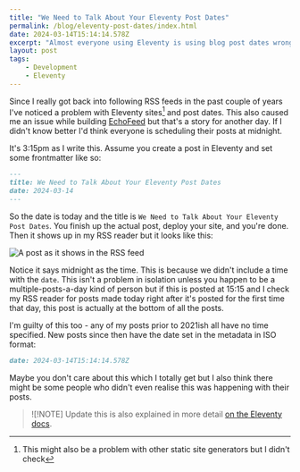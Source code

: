 ```yaml
---
title: "We Need to Talk About Your Eleventy Post Dates"
permalink: /blog/eleventy-post-dates/index.html
date: 2024-03-14T15:14:14.578Z
excerpt: "Almost everyone using Eleventy is using blog post dates wrong"
layout: post
tags:
    - Development
    - Eleventy
---
```


Since I really got back into following RSS feeds in the past couple of years I've noticed a problem with Eleventy sites[^1] and post dates. This also caused me an issue while building [EchoFeed](https://echofeed.app) but that's a story for another day. If I didn't know better I'd think everyone is scheduling their posts at midnight.

It's 3:15pm as I write this. Assume you create a post in Eleventy and set some frontmatter like so:

```md
---
title: We Need to Talk About Your Eleventy Post Dates
date: 2024-03-14
---
```

So the date is today and the title is `We Need to Talk About Your Eleventy Post Dates`. You finish up the actual post, deploy your site, and you're done. Then it shows up in my RSS reader but it looks like this:

![A post as it shows in the RSS feed](https://cdn.rknight.me/site/post-date.jpg)

Notice it says midnight as the time. This is because we didn't include a time with the `date`. This isn't a problem in isolation unless you happen to be a multiple-posts-a-day kind of person but if this is posted at 15:15 and I check my RSS reader for posts made today right after it's posted for the first time that day, this post is actually at the bottom of all the posts.

I'm guilty of this too - any of my posts prior to 2021ish all have no time specified. New posts since then have the date set in the metadata in ISO format:

```md
date: 2024-03-14T15:14:14.578Z
```

Maybe you don't care about this which I totally get but I also think there might be some people who didn't even realise this was happening with their posts.

> ![!NOTE] Update
> this is also explained in more detail [on the Eleventy docs](https://www.11ty.dev/docs/dates/#dates-off-by-one-day).

[^1]: This might also be a problem with other static site generators but I didn't check
